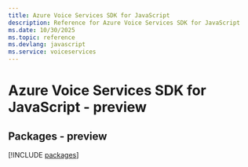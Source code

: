 ```yaml
---
title: Azure Voice Services SDK for JavaScript
description: Reference for Azure Voice Services SDK for JavaScript
ms.date: 10/30/2025
ms.topic: reference
ms.devlang: javascript
ms.service: voiceservices
---
```

# Azure Voice Services SDK for JavaScript - preview
## Packages - preview
[!INCLUDE [packages](voice-services-index.md)]
